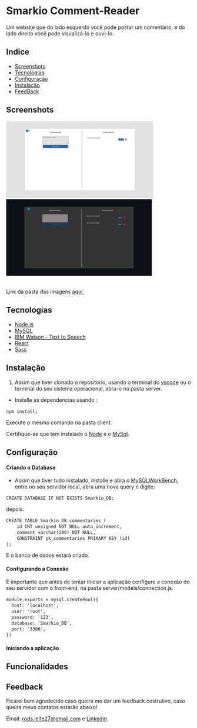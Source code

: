 # Smarkio Comment-Reader
Um website que do lado esquerdo você pode postar um comentário, e do lado direito você pode visualizá-lo e ouvi-lo.

## Indice
* [Screenshots](#screenshots)
* [Tecnologias](#tecnologias)
* [Configuração](#configuração)
* [Instalação](#Instalação)
* [FeedBack](#so)

## Screenshots

<img src="client/public/images/app-image-1.png" width="400" />

<img src="client/public/images/app-image-2.png" width="400" />

<br>Link da pasta das imagens <a href="https://github.com/Rods27/smarkio-page/tree/main/client/public">aqui.</a>


## Tecnologias
<ul>
  <li><a href="https://nodejs.org/en/">Node.js</a></li>
  <li><a href="https://www.mysql.com/">MySQL</a></li>
  <li><a href="https://www.ibm.com/br-pt/cloud/watson-text-to-speech">IBM Watson - Text to Speech</a></li>
  <li><a href="https://reactjs.org">React</a></li>
  <li><a href="https://sass-lang.com/">Sass</a></li>
</ul>

## Instalação
1. Assim que tiver clonado o repositório, usando o terminal do [vscode](https://code.visualstudio.com/) ou o terminal do seu sistema operacional, abra-o na pasta server.
- Installe as dependencias usando :
```
npm install;
```
Execute o mesmo comando na pasta client.

Certifique-se que tem instalado o [Node](#indice) e o [MySql](#indice).

## Configuração

#### Criando o Database
- Assim que tiver tudo instalado, installe e abra o [MySQLWorkBench](https://www.mysql.com/products/workbench/), entre no seu servidor local, abra uma nova query e digite: 
```
CREATE DATABASE IF NOT EXISTS Smarkio_DB;
```
depois:
```
CREATE TABLE Smarkio_DB.commentaries (
	id INT unsigned NOT NULL auto_increment,
    comment varchar(200) NOT NULL,
    CONSTRAINT pk_commentaries PRIMARY KEY (id)
);
```
E o banco de dados estará criado.

#### Configurando a Conexão
É importante que antes de tentar iniciar a aplicação configure a conexão do seu servidor com o front-end, na pasta server/models/connection.js.
```
module.exports = mysql.createPool({
  host: 'localhost',
  user: 'root',
  password: '123',
  database: 'Smarkio_DB',
  port: '3306',
})
```
#### Iniciando a aplicação


## Funcionalidades


## Feedback 

Ficarei bem agradecido caso queira me dar um feedback costrutivo, caso queira meus contatos estarão abaixo!

Email: rods.leite27@gmail.com e <a href="https://linkedin.com/in/rodrigoleite27">Linkedin</a>.

